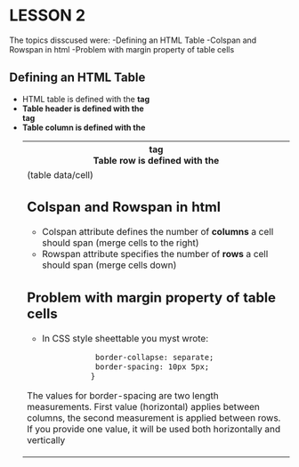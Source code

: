 LESSON 2
========
The topics disscused were:
-Defining an HTML Table
-Colspan and Rowspan in html
-Problem with margin property of table cells





Defining an HTML Table
----------------------
- HTML table is defined with the **<table>** tag
- Table header is defined with the **<th>** tag
- Table row is defined with the **<tr>** tag
- Table column is defined with the **<td>** (table data/cell)


Colspan and Rowspan in html
----------------------------
- Colspan attribute defines the number of **columns** a cell should span (merge cells to the right)
- Rowspan attribute specifies the number of **rows** a cell should span (merge cells down)


Problem with margin property of table cells
-------------------------------------------
- In CSS style sheettable you myst wrote:
 ```html table {
                border-collapse: separate;
                border-spacing: 10px 5px;
               }
```
The values for border-spacing are two length measurements. First value (horizontal) applies between columns,
the second measurement is applied between rows. If you provide one value, it will be used both horizontally and vertically
